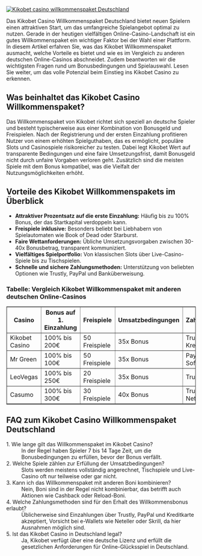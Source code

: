 [![Kikobet casino willkommenspaket Deutschland](https://123-caf.pages.dev/gitsignup.png)](https://vrmoo.ru/Bt82HjjY)

<p>Das Kikobet Casino Willkommenspaket Deutschland bietet neuen Spielern einen attraktiven Start, um das umfangreiche Spielangebot optimal zu nutzen. Gerade in der heutigen vielfältigen Online-Casino-Landschaft ist ein gutes Willkommenspaket ein wichtiger Faktor bei der Wahl einer Plattform. In diesem Artikel erfahren Sie, was das Kikobet Willkommenspaket ausmacht, welche Vorteile es bietet und wie es im Vergleich zu anderen deutschen Online-Casinos abschneidet. Zudem beantworten wir die wichtigsten Fragen rund um Bonusbedingungen und Spielauswahl. Lesen Sie weiter, um das volle Potenzial beim Einstieg ins Kikobet Casino zu erkennen.</p>  <h2>Was beinhaltet das Kikobet Casino Willkommenspaket?</h2> <p>Das Willkommenspaket von Kikobet richtet sich speziell an deutsche Spieler und besteht typischerweise aus einer Kombination von Bonusgeld und Freispielen. Nach der Registrierung und der ersten Einzahlung profitieren Nutzer von einem erhöhten Spielguthaben, das es ermöglicht, populäre Slots und Casinospiele risikoreicher zu testen. Dabei legt Kikobet Wert auf transparente Bedingungen und eine faire Umsetzungsfrist, damit Bonusgeld nicht durch unfaire Vorgaben verloren geht. Zusätzlich sind die meisten Spiele mit dem Bonus kompatibel, was die Vielfalt der Nutzungsmöglichkeiten erhöht.</p>  <h2>Vorteile des Kikobet Willkommenspakets im Überblick</h2> <ul>   <li><strong>Attraktiver Prozentsatz auf die erste Einzahlung:</strong> Häufig bis zu 100% Bonus, der das Startkapital verdoppeln kann.</li>   <li><strong>Freispiele inklusive:</strong> Besonders beliebt bei Liebhabern von Spielautomaten wie Book of Dead oder Starburst.</li>   <li><strong>Faire Wettanforderungen:</strong> Übliche Umsetzungsvorgaben zwischen 30-40x Bonusbetrag, transparent kommuniziert.</li>   <li><strong>Vielfältiges Spielportfolio:</strong> Von klassischen Slots über Live-Casino-Spiele bis zu Tischspielen.</li>   <li><strong>Schnelle und sichere Zahlungsmethoden:</strong> Unterstützung von beliebten Optionen wie Trustly, PayPal und Banküberweisung.</li> </ul>  <h3>Tabelle: Vergleich Kikobet Willkommenspaket mit anderen deutschen Online-Casinos</h3> <table border="1" cellpadding="6" cellspacing="0">   <thead>     <tr>       <th>Casino</th>       <th>Bonus auf 1. Einzahlung</th>       <th>Freispiele</th>       <th>Umsatzbedingungen</th>       <th>Zahlungsmethoden</th>     </tr>   </thead>   <tbody>     <tr>       <td>Kikobet Casino</td>       <td>100% bis 200€</td>       <td>50 Freispiele</td>       <td>35x Bonus</td>       <td>Trustly, PayPal, Kreditkarte</td>     </tr>     <tr>       <td>Mr Green</td>       <td>100% bis 100€</td>       <td>50 Freispiele</td>       <td>35x Bonus</td>       <td>PayPal, Kreditkarte, Sofort</td>     </tr>     <tr>       <td>LeoVegas</td>       <td>100% bis 250€</td>       <td>20 Freispiele</td>       <td>35x Bonus</td>       <td>Trustly, Kreditkarte</td>     </tr>     <tr>       <td>Casumo</td>       <td>100% bis 300€</td>       <td>30 Freispiele</td>       <td>40x Bonus</td>       <td>Trustly, Skrill, Neteller</td>     </tr>   </tbody> </table>  <h2>FAQ zum Kikobet Casino Willkommenspaket Deutschland</h2> <dl>   <dt>1. Wie lange gilt das Willkommenspaket im Kikobet Casino?</dt>   <dd>In der Regel haben Spieler 7 bis 14 Tage Zeit, um die Bonusbedingungen zu erfüllen, bevor der Bonus verfällt.</dd>    <dt>2. Welche Spiele zählen zur Erfüllung der Umsatzbedingungen?</dt>   <dd>Slots werden meistens vollständig angerechnet, Tischspiele und Live-Casino oft nur teilweise oder gar nicht.</dd>    <dt>3. Kann ich das Willkommenspaket mit anderen Boni kombinieren?</dt>   <dd>Nein, Boni sind in der Regel nicht kombinierbar, das betrifft auch Aktionen wie Cashback oder Reload-Boni.</dd>    <dt>4. Welche Zahlungsmethoden sind für den Erhalt des Willkommensbonus erlaubt?</dt>   <dd>Üblicherweise sind Einzahlungen über Trustly, PayPal und Kreditkarte akzeptiert, Vorsicht bei e-Wallets wie Neteller oder Skrill, da hier Ausnahmen möglich sind.</dd>    <dt>5. Ist das Kikobet Casino in Deutschland legal?</dt>   <dd>Ja, Kikobet verfügt über eine deutsche Lizenz und erfüllt die gesetzlichen Anforderungen für Online-Glücksspiel in Deutschland.</dd> </dl>
